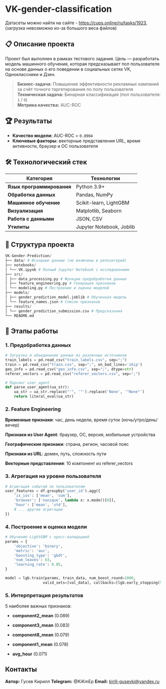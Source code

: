 # VK-gender-classification
Датасеты можно найти на сайте - https://cups.online/ru/tasks/1923, (загрузка невозможно из-за большого веса файлов)

## 📋 Описание проекта

Проект был выполнен в рамках тестового задания. Цель — разработать модель машинного обучения, которая предсказывает пол пользователя на основе данных о его поведении в социальных сетях VK, Одноклассники и Дзен.

> **Бизнес-задача:** Повышение эффективности рекламных кампаний за счёт точного таргетирования по полу пользователя  
> **Техническая задача:** Бинарная классификация (пол пользователя: `1` / `0`)  
> **Метрика качества:** AUC-ROC

## 🏆 Результаты

- **Качество модели:** AUC-ROC = `0.8904`
- **Ключевые факторы:** векторные представления URL, время активности, браузер и ОС пользователя

## 🛠 Технологический стек

| Категория | Технологии |
|-----------|------------|
| **Язык программирования** | Python 3.9+ |
| **Обработка данных** | Pandas, NumPy |
| **Машинное обучение** | Scikit-learn, LightGBM |
| **Визуализация** | Matplotlib, Seaborn |
| **Работа с данными** | JSON, CSV |
| **Утилиты** | Jupyter Notebook, Joblib |

## 📁 Структура проекта
```python
VK-Gender-Prediction/
├── data/ # Исходные данные (не включены в репозиторий)
├── notebooks/
│ └── VK.ipynb # Полный Jupyter Notebook с исследованием
├── src/
│ ├── data_processing.py # Функции предобработки данных
│ ├── feature_engineering.py # Генерация признаков
│ └── modeling.py # Построение и оценка моделей
├── models/
│ ├── gender_prediction_model.joblib # Обученная модель
│ └── feature_names.json # Список признаков
├── results/
│ └── gender_prediction_submission.csv # Предсказания
└── README.md
```

## 🧮 Этапы работы

### 1. Предобработка данных

```python
# Загрузка и объединение данных из различных источников
train_labels = pd.read_csv("train_labels.csv", sep=";")
train = pd.read_csv("train.csv", sep=";", on_bad_lines='skip')
geo_info = pd.read_csv("geo_info.csv", sep=";", dtype=str)
referer_vectors = pd.read_csv("referer_vectors.csv", sep=";")

# Парсинг user_agent
def parse_user_agent(ua_str):
    ua_str = ua_str.replace("'", '"').replace('None', '"None"')
    return literal_eval(ua_str)
```

### 2. Feature Engineering
**Временные признаки**: час, день недели, время суток (ночь/утро/день/вечер)

**Признаки из User Agent**: браузер, ОС, версия, мобильные устройства

**Географические признаки**: страна, регион, часовой пояс

**Признаки из URL**: домен, путь, сложность пути

**Векторные представления**: 10 компонент из referer_vectors

### 3. Агрегация на уровне пользователя
```python
# Агрегация событий по пользователям
user_features = df.groupby('user_id').agg({
    'is_ios': ['mean', 'sum'],
    'browser': ['nunique', lambda x: x.mode()[0]],
    'hour': ['mean', 'std'],
    # ... другие агрегации
})
```

### 4. Построение и оценка модели
```python
# Обучение LightGBM с кросс-валидацией
params = {
    'objective': 'binary',
    'metric': 'auc',
    'boosting_type': 'gbdt',
    'num_leaves': 63,
    'learning_rate': 0.05,
}

model = lgb.train(params, train_data, num_boost_round=1000,
                 valid_sets=[val_data], callbacks=[lgb.early_stopping(50)])
```

### 5. Интерпретация результатов
5 наиболее важных признаков:

- **component2_mean** (0.089)

- **component3_mean** (0.083)

- **component8_mean** (0.079)

- **component1_mean** (0.078)

- **avg_hour** (0.071)

## Контакты
**Автор:** Гусев Кирилл
**Telegram:** @KiKmEp
**Email:** kirill-gusevki@yandex.ru
